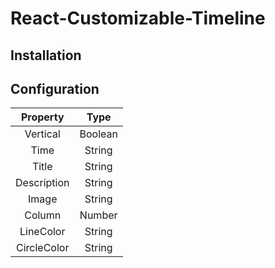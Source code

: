 # React-Customizable-Timeline

## Installation


## Configuration
| **Property**    | **Type**    |
|:-----------:|:-------:|
|   Vertical  | Boolean |
|     Time    |  String |
|    Title    |  String |
| Description |  String |
|    Image    |  String |
|    Column   |  Number |
|  LineColor  |  String |
| CircleColor |  String |
